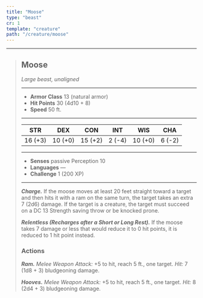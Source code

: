 ```yaml
---
title: "Moose"
type: "beast"
cr: 1
template: "creature"
path: "/creature/moose"
---
```


___
>
> ## Moose
>*Large beast, unaligned*
> ___
>
> - **Armor Class** 13 (natural armor)
> - **Hit Points** 30 (4d10 + 8)
> - **Speed** 50 ft.
>___
>
>|STR|DEX|CON|INT|WIS|CHA|
>|:---:|:---:|:---:|:---:|:---:|:---:|
>|16 (+3)|10 (+0)|15 (+2)|2 (-4)|10 (+0)|6 (-2)|
>___
>
> - **Senses** passive Perception 10
> - **Languages** —
> - **Challenge** 1 (200 XP)
> ___
>
>
> ***Charge.*** If the moose moves at least 20 feet straight toward a target and then hits it with a ram on the same turn, the target takes an extra 7 (2d6) damage. If the target is a creature, the target must succeed on a DC 13 Strength saving throw or be knocked prone.
>
> ***Relentless (Recharges after a Short or Long Rest).*** If the moose takes 7 damage or less that would reduce it to 0 hit points, it is reduced to 1 hit point instead.
>
> ### Actions
> ***Ram.*** *Melee Weapon Attack:* +5 to hit, reach 5 ft., one target. *Hit:* 7 (1d8 + 3) bludgeoning damage.
>
> ***Hooves.*** *Melee Weapon Attack:* +5 to hit, reach 5 ft., one target. *Hit:* 8 (2d4 + 3) bludgeoning damage.
